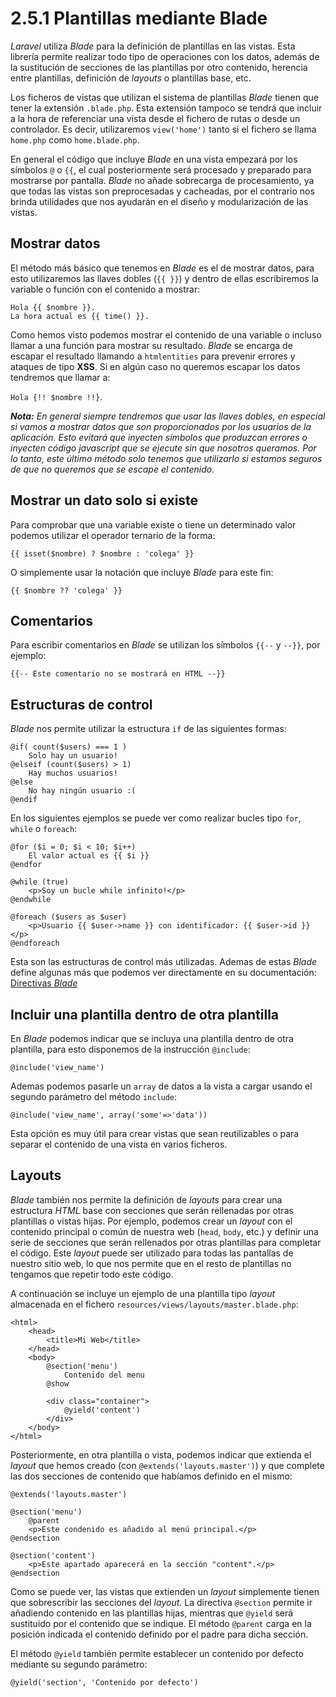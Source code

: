 # 2.5.1 Plantillas mediante Blade

_Laravel_ utiliza _Blade_ para la definición de plantillas en las vistas. Esta librería permite realizar todo tipo de operaciones con los datos, además de la sustitución de secciones de las plantillas por otro contenido, herencia entre plantillas, definición de _layouts_ o plantillas base, etc.

Los ficheros de vistas que utilizan el sistema de plantillas _Blade_ tienen que tener la extensión `.blade.php`. Esta extensión tampoco se tendrá que incluir a la hora de referenciar una vista desde el fichero de rutas o desde un controlador. Es decir, utilizaremos `view('home')` tanto si el fichero se llama `home.php` como `home.blade.php`.

En general el código que incluye _Blade_ en una vista empezará por los símbolos `@` o `{{`, el cual posteriormente será procesado y preparado para mostrarse por pantalla. _Blade_ no añade sobrecarga de procesamiento, ya que todas las vistas son preprocesadas y cacheadas, por el contrario nos brinda utilidades que nos ayudarán en el diseño y modularización de las vistas.

## Mostrar datos

El método más básico que tenemos en _Blade_ es el de mostrar datos, para esto utilizaremos las llaves dobles (`{{ }}`) y dentro de ellas escribiremos la variable o función con el contenido a mostrar:

```
Hola {{ $nombre }}.
La hora actual es {{ time() }}.
```
Como hemos visto podemos mostrar el contenido de una variable o incluso llamar a una función para mostrar su resultado. _Blade_ se encarga de escapar el resultado llamando a `htmlentities` para prevenir errores y ataques de tipo **XSS**. Si en algún caso no queremos escapar los datos tendremos que llamar a:

`Hola {!! $nombre !!}`.

_**Nota:** En general siempre tendremos que usar las llaves dobles, en especial si vamos a mostrar datos que son proporcionados por los usuarios de la aplicación. Esto evitará que inyecten símbolos que produzcan errores o inyecten código javascript que se ejecute sin que nosotros queramos. Por lo tanto, este último método solo tenemos que utilizarlo si estamos seguros de que no queremos que se escape el contenido._

## Mostrar un dato solo si existe

Para comprobar que una variable existe o tiene un determinado valor podemos utilizar el operador ternario de la forma:

`{{ isset($nombre) ? $nombre : 'colega' }}`

O simplemente usar la notación que incluye _Blade_ para este fin:

`{{ $nombre ?? 'colega' }}`

## Comentarios

Para escribir comentarios en _Blade_ se utilizan los símbolos `{{--` y `--}}`, por ejemplo:

`{{-- Este comentario no se mostrará en HTML --}}`

## Estructuras de control

_Blade_ nos permite utilizar la estructura `if` de las siguientes formas:

```
@if( count($users) === 1 )
    Solo hay un usuario!
@elseif (count($users) > 1)
    Hay muchos usuarios!
@else
    No hay ningún usuario :(
@endif
```

En los siguientes ejemplos se puede ver como realizar bucles tipo `for`, `while` o `foreach`:

```
@for ($i = 0; $i < 10; $i++)
    El valor actual es {{ $i }}
@endfor
```
```
@while (true)
    <p>Soy un bucle while infinito!</p>
@endwhile
```
```
@foreach ($users as $user)
    <p>Usuario {{ $user->name }} con identificador: {{ $user->id }}</p>
@endforeach
```

Esta son las estructuras de control más utilizadas. Ademas de estas _Blade_ define algunas más que podemos ver directamente en su documentación: [Directivas _Blade_](https://laravel.com/docs/blade#blade-directives)

## Incluir una plantilla dentro de otra plantilla

En _Blade_ podemos indicar que se incluya una plantilla dentro de otra plantilla, para esto disponemos de la instrucción `@include`:

`@include('view_name')`

Ademas podemos pasarle un `array` de datos a la vista a cargar usando el segundo parámetro del método `include`:

`@include('view_name', array('some'=>'data'))`

Esta opción es muy útil para crear vistas que sean reutilizables o para separar el contenido de una vista en varios ficheros.

## Layouts

_Blade_ también nos permite la definición de _layouts_ para crear una estructura _HTML_ base con secciones que serán rellenadas por otras plantillas o vistas hijas. Por ejemplo, podemos crear un _layout_ con el contenido principal o común de nuestra web (`head`, `body`, etc.) y definir una serie de secciones que serán rellenados por otras plantillas para completar el código. Este _layout_ puede ser utilizado para todas las pantallas de nuestro sitio web, lo que nos permite que en el resto de plantillas no tengamos que repetir todo este código.

A continuación se incluye un ejemplo de una plantilla tipo _layout_ almacenada en el fichero `resources/views/layouts/master.blade.php`:

```
<html>
    <head>
        <title>Mi Web</title>
    </head>
    <body>
        @section('menu')
            Contenido del menu
        @show

        <div class="container">
            @yield('content')
        </div>
    </body>
</html>
```

Posteriormente, en otra plantilla o vista, podemos indicar que extienda el _layout_ que hemos creado (con `@extends('layouts.master')`) y que complete las dos secciones de contenido que habíamos definido en el mismo:
```
@extends('layouts.master')

@section('menu')
    @parent
    <p>Este condenido es añadido al menú principal.</p>
@endsection

@section('content')
    <p>Este apartado aparecerá en la sección "content".</p>
@endsection
```

Como se puede ver, las vistas que extienden un _layout_ simplemente tienen que sobrescribir las secciones del _layout_. La directiva `@section` permite ir añadiendo contenido en las plantillas hijas, mientras que `@yield` será sustituido por el contenido que se indique. El método `@parent` carga en la posición indicada el contenido definido por el padre para dicha sección.

El método `@yield` también permite establecer un contenido por defecto mediante su segundo parámetro:

`@yield('section', 'Contenido por defecto')`
